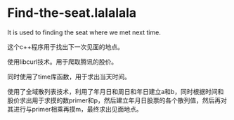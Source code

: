 # Find-the-seat.lalalala
It is used to finding the seat where we met next time.

这个c++程序用于找出下一次见面的地点。


使用libcurl技术。用于爬取腾讯的股价。


同时使用了time库函数，用于求出当天时间。


使用了全域散列表技术，利用了年月日和周日和年日建立a和b，同时根据时间和股价求出用于求摸的数primer和p，然后建立年月日股票的各个散列值，然后再对其进行与primer相乘再摸m，最终求出见面地点。